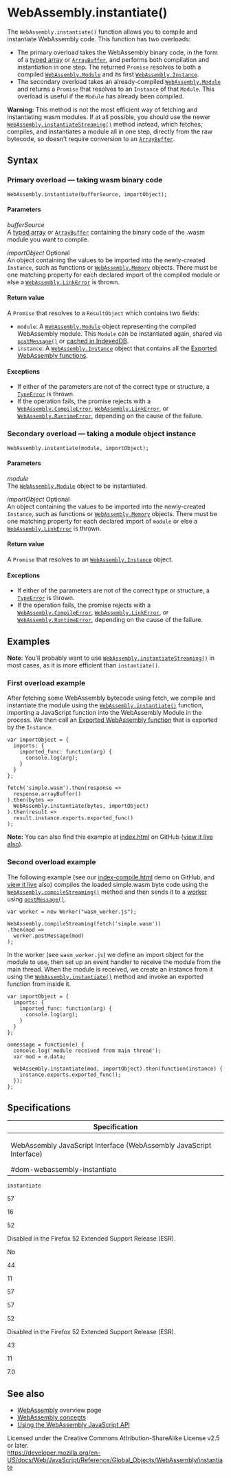 WebAssembly.instantiate()
=========================

The `WebAssembly.instantiate()` function allows you to compile and instantiate WebAssembly code. This function has two overloads:

-   The primary overload takes the WebAssembly binary code, in the form of a [typed array](https://developer.mozilla.org/en-US/docs/Web/JavaScript/Typed_arrays) or [`ArrayBuffer`](../arraybuffer), and performs both compilation and instantiation in one step. The returned `Promise` resolves to both a compiled [`WebAssembly.Module`](module) and its first [`WebAssembly.Instance`](instance).
-   The secondary overload takes an already-compiled [`WebAssembly.Module`](module) and returns a `Promise` that resolves to an `Instance` of that `Module`. This overload is useful if the `Module` has already been compiled.

**Warning:** This method is not the most efficient way of fetching and instantiating wasm modules. If at all possible, you should use the newer [`WebAssembly.instantiateStreaming()`](instantiatestreaming) method instead, which fetches, compiles, and instantiates a module all in one step, directly from the raw bytecode, so doesn’t require conversion to an [`ArrayBuffer`](../arraybuffer).

Syntax
------

### Primary overload — taking wasm binary code

    WebAssembly.instantiate(bufferSource, importObject);

#### Parameters

*bufferSource*  
A [typed array](https://developer.mozilla.org/en-US/docs/Web/JavaScript/Typed_arrays) or [`ArrayBuffer`](../arraybuffer) containing the binary code of the .wasm module you want to compile.

*importObject* <span class="badge inline optional">Optional</span>  
An object containing the values to be imported into the newly-created `Instance`, such as functions or [`WebAssembly.Memory`](memory) objects. There must be one matching property for each declared import of the compiled module or else a [`WebAssembly.LinkError`](linkerror) is thrown.

#### Return value

A `Promise` that resolves to a `ResultObject` which contains two fields:

-   `module`: A [`WebAssembly.Module`](module) object representing the compiled WebAssembly module. This `Module` can be instantiated again, shared via [`postMessage()`](https://developer.mozilla.org/en-US/docs/Web/API/Worker/postMessage) or [cached in IndexedDB](https://developer.mozilla.org/en-US/docs/WebAssembly/Caching_modules).
-   `instance`: A [`WebAssembly.Instance`](instance) object that contains all the [Exported WebAssembly functions](https://developer.mozilla.org/en-US/docs/WebAssembly/Exported_functions).

#### Exceptions

-   If either of the parameters are not of the correct type or structure, a [`TypeError`](../typeerror) is thrown.
-   If the operation fails, the promise rejects with a [`WebAssembly.CompileError`](compileerror), [`WebAssembly.LinkError`](linkerror), or [`WebAssembly.RuntimeError`](runtimeerror), depending on the cause of the failure.

### Secondary overload — taking a module object instance

    WebAssembly.instantiate(module, importObject);

#### Parameters

*module*  
The [`WebAssembly.Module`](module) object to be instantiated.

*importObject* <span class="badge inline optional">Optional</span>  
An object containing the values to be imported into the newly-created `Instance`, such as functions or [`WebAssembly.Memory`](memory) objects. There must be one matching property for each declared import of `module` or else a [`WebAssembly.LinkError`](linkerror) is thrown.

#### Return value

A `Promise` that resolves to an [`WebAssembly.Instance`](instance) object.

#### Exceptions

-   If either of the parameters are not of the correct type or structure, a [`TypeError`](../typeerror) is thrown.
-   If the operation fails, the promise rejects with a [`WebAssembly.CompileError`](compileerror), [`WebAssembly.LinkError`](linkerror), or [`WebAssembly.RuntimeError`](runtimeerror), depending on the cause of the failure.

Examples
--------

**Note**: You’ll probably want to use [`WebAssembly.instantiateStreaming()`](instantiatestreaming) in most cases, as it is more efficient than `instantiate()`.

### First overload example

After fetching some WebAssembly bytecode using fetch, we compile and instantiate the module using the [`WebAssembly.instantiate()`](instantiate) function, importing a JavaScript function into the WebAssembly Module in the process. We then call an [Exported WebAssembly function](https://developer.mozilla.org/en-US/docs/WebAssembly/Exported_functions) that is exported by the `Instance`.

    var importObject = {
      imports: {
        imported_func: function(arg) {
          console.log(arg);
        }
      }
    };

    fetch('simple.wasm').then(response =>
      response.arrayBuffer()
    ).then(bytes =>
      WebAssembly.instantiate(bytes, importObject)
    ).then(result =>
      result.instance.exports.exported_func()
    );

**Note:** You can also find this example at [index.html](https://github.com/mdn/webassembly-examples/blob/master/js-api-examples/index.html) on GitHub ([view it live also](https://mdn.github.io/webassembly-examples/js-api-examples/)).

### Second overload example

The following example (see our [index-compile.html](https://github.com/mdn/webassembly-examples/blob/master/js-api-examples/index-compile.html) demo on GitHub, and [view it live](https://mdn.github.io/webassembly-examples/js-api-examples/index-compile.html) also) compiles the loaded simple.wasm byte code using the [`WebAssembly.compileStreaming()`](compilestreaming) method and then sends it to a [worker](https://developer.mozilla.org/en-US/docs/Web/API/Web_Workers_API) using [`postMessage()`](https://developer.mozilla.org/en-US/docs/Web/API/Worker/postMessage).

    var worker = new Worker("wasm_worker.js");

    WebAssembly.compileStreaming(fetch('simple.wasm'))
    .then(mod =>
      worker.postMessage(mod)
    );

In the worker (see `wasm_worker.js`) we define an import object for the module to use, then set up an event handler to receive the module from the main thread. When the module is received, we create an instance from it using the [`WebAssembly.instantiate()`](instantiate) method and invoke an exported function from inside it.

    var importObject = {
      imports: {
        imported_func: function(arg) {
          console.log(arg);
        }
      }
    };

    onmessage = function(e) {
      console.log('module received from main thread');
      var mod = e.data;

      WebAssembly.instantiate(mod, importObject).then(function(instance) {
        instance.exports.exported_func();
      });
    };

Specifications
--------------

<table><colgroup><col style="width: 100%" /></colgroup><thead><tr class="header"><th>Specification</th></tr></thead><tbody><tr class="odd"><td><p>WebAssembly JavaScript Interface (WebAssembly JavaScript Interface)<br />
</p><span class="small">#dom-webassembly-instantiate</span></td></tr></tbody></table>

`instantiate`

57

16

52

Disabled in the Firefox 52 Extended Support Release (ESR).

No

44

11

57

57

52

Disabled in the Firefox 52 Extended Support Release (ESR).

43

11

7.0

See also
--------

-   [WebAssembly](https://developer.mozilla.org/en-US/docs/WebAssembly) overview page
-   [WebAssembly concepts](https://developer.mozilla.org/en-US/docs/WebAssembly/Concepts)
-   [Using the WebAssembly JavaScript API](https://developer.mozilla.org/en-US/docs/WebAssembly/Using_the_JavaScript_API)

Licensed under the Creative Commons Attribution-ShareAlike License v2.5 or later.  
<a href="https://developer.mozilla.org/en-US/docs/Web/JavaScript/Reference/Global_Objects/WebAssembly/instantiate" class="_attribution-link">https://developer.mozilla.org/en-US/docs/Web/JavaScript/Reference/Global_Objects/WebAssembly/instantiate</a>
